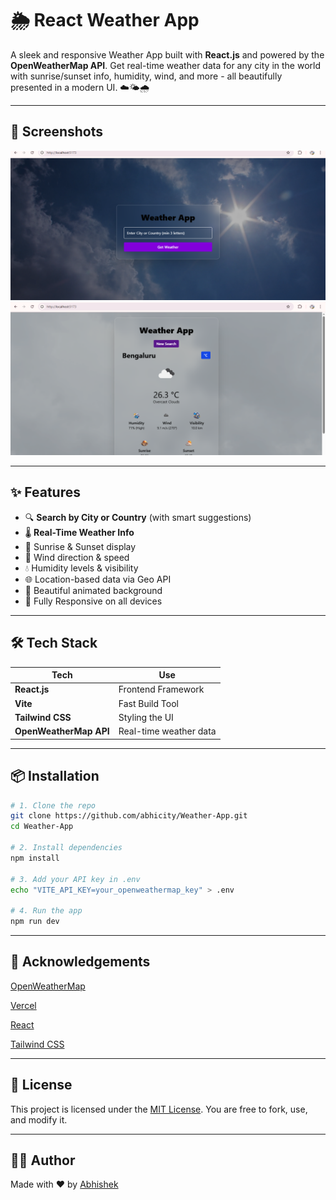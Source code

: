 # 🌦️ React Weather App

A sleek and responsive Weather App built with **React.js** and powered by the **OpenWeatherMap API**. Get real-time weather data for any city in the world with sunrise/sunset info, humidity, wind, and more - all beautifully presented in a modern UI. ☁️🌤️🌧️

---

## 📸 Screenshots
![Weather](./public/image-1.png)
![Weather App](./public/image-2.png)

---

## ✨ Features

- 🔍 **Search by City or Country** (with smart suggestions)
- 🌡️ **Real-Time Weather Info**
- 🌅 Sunrise & Sunset display
- 💨 Wind direction & speed
- 💧 Humidity levels & visibility
- 🌐 Location-based data via Geo API
- 🎨 Beautiful animated background
- 📱 Fully Responsive on all devices

---

## 🛠️ Tech Stack

| Tech                   | Use                    |
| ---------------------- | ---------------------- |
| **React.js**           | Frontend Framework     |
| **Vite**               | Fast Build Tool        |
| **Tailwind CSS**       | Styling the UI         |
| **OpenWeatherMap API** | Real-time weather data |

---

## 📦 Installation

```bash
# 1. Clone the repo
git clone https://github.com/abhicity/Weather-App.git
cd Weather-App

# 2. Install dependencies
npm install

# 3. Add your API key in .env
echo "VITE_API_KEY=your_openweathermap_key" > .env

# 4. Run the app
npm run dev
```

---

## 🙌 Acknowledgements

[OpenWeatherMap](https://openweathermap.org/api)

[Vercel](https://vercel.com/)

[React](https://react.dev/  )

[Tailwind CSS](https://tailwindcss.com/docs/installation/using-vite)

---

## 📝 License
This project is licensed under the [MIT License](./LICENSE).
You are free to fork, use, and modify it.

---

## 👨‍💻 Author
Made with ❤️ by [Abhishek](https://github.com/abhicity)
